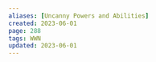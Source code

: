 ```yaml
---
aliases: [Uncanny Powers and Abilities]
created: 2023-06-01
page: 288
tags: WWN
updated: 2023-06-01
---
```

